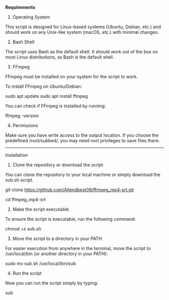 <strong>Requirements</strong>

1. Operating System

This script is designed for Linux-based systems (Ubuntu, Debian, etc.) and should work on any Unix-like system (macOS, etc.) with minimal changes.

2. Bash Shell

The script uses Bash as the default shell. It should work out of the box on most Linux distributions, as Bash is the default shell.


3. FFmpeg

FFmpeg must be installed on your system for the script to work.


To install FFmpeg on Ubuntu/Debian:

sudo apt update
sudo apt install ffmpeg

You can check if FFmpeg is installed by running:

ffmpeg -version

4. Permissions

Make sure you have write access to the output location. If you choose the predefined /root/subbed/, you may need root privileges to save files there.



---

Installation

1. Clone the repository or download the script

You can clone the repository to your local machine or simply download the sub.sh script.

git clone https://github.com/Allendbest09/ffmpeg_mp4-srt.git

cd ffmpeg_mp4-srt

2. Make the script executable

To ensure the script is executable, run the following command:

chmod +x sub.sh

3. Move the script to a directory in your PATH

For easier execution from anywhere in the terminal, move the script to /usr/local/bin (or another directory in your PATH):

sudo mv sub.sh /usr/local/bin/sub

4. Run the script

Now you can run the script simply by typing:

sub
